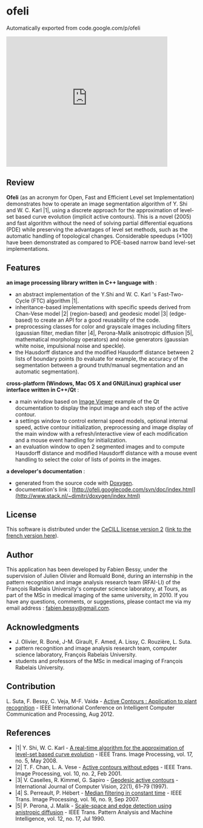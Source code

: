 # ofeli
Automatically exported from code.google.com/p/ofeli

<iframe width="425" height="344" src="https://www.youtube.com/embed/oxJ0WmNzooU" frameborder="0" allowfullscreen></iframe>

## Review
**Ofeli** (as an acronym for Open, Fast and Efficient Level set Implementation) demonstrates how to operate an image segmentation algorithm of Y. Shi and W. C. Karl |1|, using a discrete approach for the approximation of level-set based curve evolution (implicit active contours). This is a novel (2005) and fast algorithm without the need of solving partial differential equations (PDE) while preserving the advantages of level set methods, such as the automatic handling of topological changes. Considerable speedups (×100) have been demonstrated as compared to PDE-based narrow band level-set implementations.


## Features
**an image processing library written in C++ language with** :

  * an abstract implementation of the Y.Shi and W. C. Karl 's Fast-Two-Cycle (FTC) algorithm |1|.
  * inheritance-based implementations with specific speeds derived from Chan-Vese model |2| (region-based) and geodesic model |3| (edge-based) to create an API for a good reusability of the code.
  * preprocessing classes for color and grayscale images including filters (gaussian filter, median filter |4|, Perona-Malik anisotropic diffusion |5|, mathematical morphology operators) and noise generators (gaussian white noise, impulsional noise and speckle).
  * the Hausdorff distance and the modified Hausdorff distance between 2 lists of boundary points (to evaluate for example, the accuracy of the segmentation between a ground truth/manual segmentation and an automatic segmentation).

**cross-platform (Windows, Mac OS X and GNU/Linux) graphical user interface written in C++/Qt** :

  * a main window based on [Image Viewer](http://doc.qt.nokia.com/4.7/widgets-imageviewer.html) example of the Qt documentation to display the input image and each step of the active contour.
  * a settings window to control external speed models, optional internal speed, active contour initialization, preprocessing and image display of the main window with a refresh/interactive view of each modification and a mouse event handling for initialization.
  * an evaluation window to open 2 segmented images and to compute Hausdorff distance and modified Hausdorff distance with a mouse event handling to select the color of lists of points in the images.

**a developer's documentation** :

  * generated from the source code with [Doxygen](http://www.stack.nl/~dimitri/doxygen/index.html).
  * documentation's link : [http://ofeli.googlecode.com/svn/doc/index.html](http://www.stack.nl/~dimitri/doxygen/index.html)

## License

This software is distributed under the [CeCILL license version 2](http://www.cecill.info/licences/Licence_CeCILL_V2-en.html) ([link to the french version here](http://www.cecill.info/licences/Licence_CeCILL_V2-fr.html)).


## Author

This application has been developed by Fabien Bessy, under the supervision of Julien Olivier and Romuald Boné, during an internship in the pattern recognition and image analysis research team (RFAI-LI) of the François Rabelais University's computer science laboratory, at Tours, as part of the MSc in medical imaging of the same university, in 2010. If you have any questions, comments, or suggestions, please contact me via my email address : fabien.bessy@gmail.com.

## Acknowledgments

  * J. Olivier, R. Boné, J-M. Girault, F. Amed, A. Lissy, C. Rouzière, L. Suta.
  * pattern recognition and image analysis research team, computer science laboratory, François Rabelais University.
  * students and professors of the MSc in medical imaging of François Rabelais University.

## Contribution

L. Suta, F. Bessy, C. Veja, M-F. Vaida - [Active Contours : Application to plant recognition](https://drive.google.com/file/d/1hyDgBYyrIPra6b60tRHwmC6nmxEcopvvFwpKOH3lLWNPODRIdNWpFEpwXrxY/view) - IEEE International Conference on Intelligent Computer Communication and Processing, Aug 2012.

## References

  * |1| Y. Shi, W. C. Karl - [A real-time algorithm for the approximation of level-set based curve evolution](https://docs.google.com/viewer?a=v&pid=explorer&chrome=true&srcid=0Bzx5IoqehNE_MGIwYmUwYzctYTRkMC00ODMwLWI3YmUtNTFjYThlMTBkOTIy&hl=en&authkey=CPT1xeYN) - IEEE Trans. Image Processing, vol. 17, no. 5, May 2008.
  * |2| T. F. Chan, L. A. Vese - [Active contours without edges](https://docs.google.com/viewer?a=v&pid=explorer&chrome=true&srcid=0Bzx5IoqehNE_NWY5ZGMyMmYtNzkwNi00NjI0LWE4ZGMtODllZTVmZWQ5NGRm&hl=en&authkey=CNfMkNEI) - IEEE Trans. Image Processing, vol. 10, no. 2, Feb 2001.
  * |3| V. Caselles, R. Kimmel, G. Sapiro - [Geodesic active contours](https://docs.google.com/viewer?a=v&pid=explorer&chrome=true&srcid=0Bzx5IoqehNE_ZWEzNzk2ZjgtNzlkMi00NDY0LTkzZjQtYWQ5N2EyNDA5NGE3&hl/edit?usp=sharing) - International Journal of Computer Vision, 22(1), 61–79 (1997).
  * |4| S. Perreault, P. Hébert - [Median filtering in constant time](https://docs.google.com/file/d/0Bzx5IoqehNE_Y3RsdnpVODFVcjA/edit?usp=sharing) - IEEE Trans. Image Processing, vol. 16, no. 9, Sep 2007.
  * |5| P. Perona, J. Malik - [Scale-space and edge detection using anistropic diffusion](https://docs.google.com/viewer?a=v&pid=explorer&chrome=true&srcid=0Bzx5IoqehNE_NmJmZWZkM2ItN2ZhZS00NjA4LTk3Y2UtNTNmYzkxYjFjNjU4&hl=en&authkey=CPDnxN8H) - IEEE Trans. Pattern Analysis and Machine Intelligence, vol. 12, no. 17, Jul 1990.
